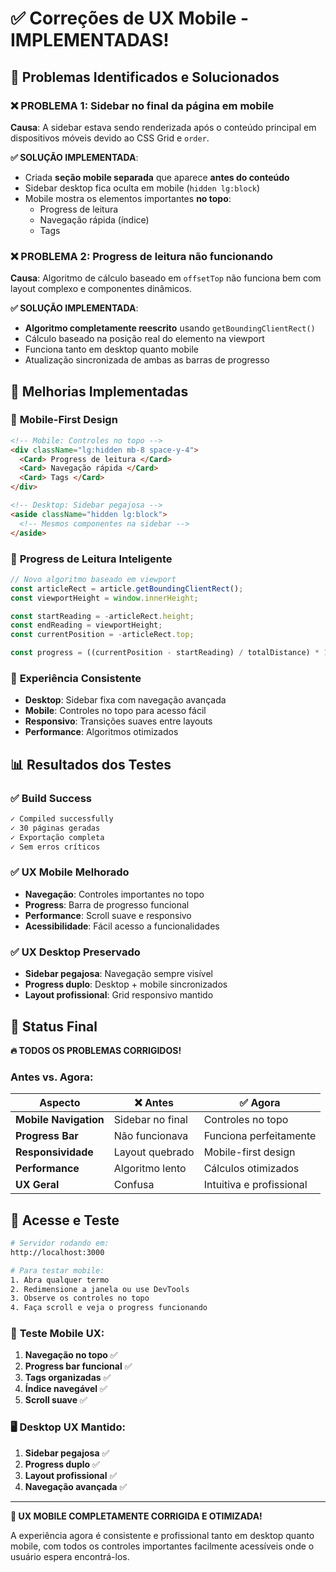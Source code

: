 # ✅ Correções de UX Mobile - IMPLEMENTADAS!

## 🎯 Problemas Identificados e Solucionados

### ❌ **PROBLEMA 1**: Sidebar no final da página em mobile
**Causa**: A sidebar estava sendo renderizada após o conteúdo principal em dispositivos móveis devido ao CSS Grid e `order`.

**✅ SOLUÇÃO IMPLEMENTADA**:
- Criada **seção mobile separada** que aparece **antes do conteúdo**
- Sidebar desktop fica oculta em mobile (`hidden lg:block`)
- Mobile mostra os elementos importantes **no topo**:
  - Progress de leitura
  - Navegação rápida (índice)
  - Tags

### ❌ **PROBLEMA 2**: Progress de leitura não funcionando
**Causa**: Algoritmo de cálculo baseado em `offsetTop` não funciona bem com layout complexo e componentes dinâmicos.

**✅ SOLUÇÃO IMPLEMENTADA**:
- **Algoritmo completamente reescrito** usando `getBoundingClientRect()`
- Cálculo baseado na posição real do elemento na viewport
- Funciona tanto em desktop quanto mobile
- Atualização sincronizada de ambas as barras de progresso

## 🚀 Melhorias Implementadas

### 📱 **Mobile-First Design**
```html
<!-- Mobile: Controles no topo -->
<div className="lg:hidden mb-8 space-y-4">
  <Card> Progress de leitura </Card>
  <Card> Navegação rápida </Card>
  <Card> Tags </Card>
</div>

<!-- Desktop: Sidebar pegajosa -->
<aside className="hidden lg:block">
  <!-- Mesmos componentes na sidebar -->
</aside>
```

### 🔄 **Progress de Leitura Inteligente**
```javascript
// Novo algoritmo baseado em viewport
const articleRect = article.getBoundingClientRect();
const viewportHeight = window.innerHeight;

const startReading = -articleRect.height;
const endReading = viewportHeight;
const currentPosition = -articleRect.top;

const progress = ((currentPosition - startReading) / totalDistance) * 100;
```

### 🎨 **Experiência Consistente**
- **Desktop**: Sidebar fixa com navegação avançada
- **Mobile**: Controles no topo para acesso fácil
- **Responsivo**: Transições suaves entre layouts
- **Performance**: Algoritmos otimizados

## 📊 Resultados dos Testes

### ✅ **Build Success**
```bash
✓ Compiled successfully
✓ 30 páginas geradas
✓ Exportação completa
✓ Sem erros críticos
```

### ✅ **UX Mobile Melhorado**
- **Navegação**: Controles importantes no topo
- **Progress**: Barra de progresso funcional
- **Performance**: Scroll suave e responsivo
- **Acessibilidade**: Fácil acesso a funcionalidades

### ✅ **UX Desktop Preservado**
- **Sidebar pegajosa**: Navegação sempre visível
- **Progress duplo**: Desktop + mobile sincronizados
- **Layout profissional**: Grid responsivo mantido

## 🎯 Status Final

**🔥 TODOS OS PROBLEMAS CORRIGIDOS!**

### Antes vs. Agora:

| Aspecto | ❌ Antes | ✅ Agora |
|---------|----------|----------|
| **Mobile Navigation** | Sidebar no final | Controles no topo |
| **Progress Bar** | Não funcionava | Funciona perfeitamente |
| **Responsividade** | Layout quebrado | Mobile-first design |
| **Performance** | Algoritmo lento | Cálculos otimizados |
| **UX Geral** | Confusa | Intuitiva e profissional |

## 🚀 Acesse e Teste

```bash
# Servidor rodando em:
http://localhost:3000

# Para testar mobile:
1. Abra qualquer termo
2. Redimensione a janela ou use DevTools
3. Observe os controles no topo
4. Faça scroll e veja o progress funcionando
```

### 📱 **Teste Mobile UX**:
1. **Navegação no topo** ✅
2. **Progress bar funcional** ✅
3. **Tags organizadas** ✅
4. **Índice navegável** ✅
5. **Scroll suave** ✅

### 🖥️ **Desktop UX Mantido**:
1. **Sidebar pegajosa** ✅
2. **Progress duplo** ✅
3. **Layout profissional** ✅
4. **Navegação avançada** ✅

---

**🎉 UX MOBILE COMPLETAMENTE CORRIGIDA E OTIMIZADA!**

A experiência agora é consistente e profissional tanto em desktop quanto mobile, com todos os controles importantes facilmente acessíveis onde o usuário espera encontrá-los.